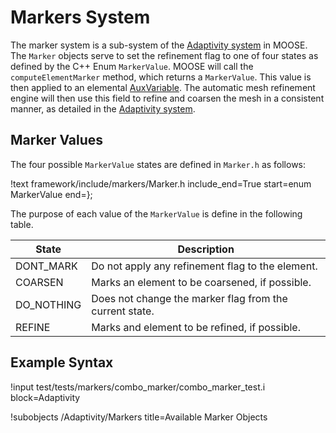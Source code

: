 # Markers System

The marker system is a sub-system of the [Adaptivity system](systems/Adaptivity/index.md)
in MOOSE. The `Marker` objects serve to set the refinement flag to one of
four states as defined by the C++ Enum `MarkerValue`. MOOSE
will call the `computeElementMarker` method,
which returns a `MarkerValue`. This value is then applied to an
elemental [AuxVariable](systems/AuxVariables/index.md). The automatic mesh
refinement engine will then use this field to refine and coarsen the
mesh in a consistent manner, as detailed in the [Adaptivity system](systems/Adaptivity/index.md).

## Marker Values
The four possible `MarkerValue` states are defined in `Marker.h` as
follows:

!text framework/include/markers/Marker.h include_end=True start=enum MarkerValue end=};

The purpose of each value of the `MarkerValue` is define in the
following table.

| State | Description |
| ----- | ----------- |
| DONT_MARK | Do not apply any refinement flag to the element. |
| COARSEN | Marks an element to be coarsened, if possible. |
| DO_NOTHING | Does not change the marker flag from the current state. |
| REFINE | Marks and element to be refined, if possible. |

## Example Syntax
!input test/tests/markers/combo_marker/combo_marker_test.i block=Adaptivity

!subobjects /Adaptivity/Markers title=Available Marker Objects
